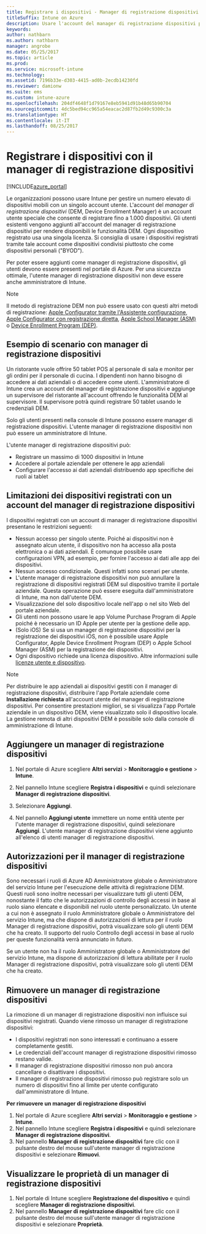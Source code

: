 ```yaml
---
title: Registrare i dispositivi - Manager di registrazione dispositivi
titleSuffix: Intune on Azure
description: Usare l'account del manager di registrazione dispositivi per registrare i dispositivi in Intune. "
keywords: 
author: nathbarn
ms.author: nathbarn
manager: angrobe
ms.date: 05/25/2017
ms.topic: article
ms.prod: 
ms.service: microsoft-intune
ms.technology: 
ms.assetid: 7196b33e-d303-4415-ad0b-2ecdb14230fd
ms.reviewer: damionw
ms.suite: ems
ms.custom: intune-azure
ms.openlocfilehash: 204df4648f1d79167e8eb5941d91b48d65b90704
ms.sourcegitcommit: 4dc5bed94cc965a54eacac2d87fb2d49c9300c3a
ms.translationtype: HT
ms.contentlocale: it-IT
ms.lasthandoff: 08/25/2017
---
```

# <a name="enroll-devices-using-device-enrollment-manager"></a>Registrare i dispositivi con il manager di registrazione dispositivi

[!INCLUDE[azure_portal](./includes/azure_portal.md)]

Le organizzazioni possono usare Intune per gestire un numero elevato di dispositivi mobili con un singolo account utente. L'account del *manager di registrazione dispositivi* (DEM, Device Enrollment Manager) è un account utente speciale che consente di registrare fino a 1.000 dispositivi. Gli utenti esistenti vengono aggiunti all'account del manager di registrazione dispositivi per rendere disponibili le funzionalità DEM. Ogni dispositivo registrato usa una singola licenza. Si consiglia di usare i dispositivi registrati tramite tale account come dispositivi condivisi piuttosto che come dispositivi personali ("BYOD").  

Per poter essere aggiunti come manager di registrazione dispositivi, gli utenti devono essere presenti nel portale di Azure. Per una sicurezza ottimale, l'utente manager di registrazione dispositivi non deve essere anche amministratore di Intune.

>[!NOTE]
>Il metodo di registrazione DEM non può essere usato con questi altri metodi di registrazione: [Apple Configurator tramite l'Assistente configurazione](apple-configurator-setup-assistant-enroll-ios.md), [Apple Configurator con registrazione diretta](apple-configurator-direct-enroll-ios.md), [Apple School Manager (ASM)](apple-school-manager-set-up-ios.md) o [Device Enrollment Program (DEP)](device-enrollment-program-enroll-ios.md).

## <a name="example-of-a-device-enrollment-manager-scenario"></a>Esempio di scenario con manager di registrazione dispositivi

Un ristorante vuole offrire 50 tablet POS al personale di sala e monitor per gli ordini per il personale di cucina. I dipendenti non hanno bisogno di accedere ai dati aziendali o di accedere come utenti. L'amministratore di Intune crea un account del manager di registrazione dispositivi e aggiunge un supervisore del ristorante all'account offrendo le funzionalità DEM al supervisore. Il supervisore potrà quindi registrare 50 tablet usando le credenziali DEM.

Solo gli utenti presenti nella console di Intune possono essere manager di registrazione dispositivi. L'utente manager di registrazione dispositivi non può essere un amministratore di Intune.

L'utente manager di registrazione dispositivi può:

-   Registrare un massimo di 1000 dispositivi in Intune
-   Accedere al portale aziendale per ottenere le app aziendali
-   Configurare l'accesso ai dati aziendali distribuendo app specifiche dei ruoli ai tablet

## <a name="limitations-of-devices-that-are-enrolled-with-a-dem-account"></a>Limitazioni dei dispositivi registrati con un account del manager di registrazione dispositivi

I dispositivi registrati con un account di manager di registrazione dispositivi presentano le restrizioni seguenti:

  - Nessun accesso per singolo utente. Poiché ai dispositivi non è assegnato alcun utente, il dispositivo non ha accesso alla posta elettronica o ai dati aziendali. È comunque possibile usare configurazioni VPN, ad esempio, per fornire l'accesso ai dati alle app dei dispositivi.
  - Nessun accesso condizionale. Questi infatti sono scenari per utente.
  - L'utente manager di registrazione dispositivi non può annullare la registrazione di dispositivi registrati DEM sul dispositivo tramite il portale aziendale. Questa operazione può essere eseguita dall'amministratore di Intune, ma non dall'utente DEM.
  - Visualizzazione del solo dispositivo locale nell'app o nel sito Web del portale aziendale.
  - Gli utenti non possono usare le app Volume Purchase Program di Apple poiché è necessario un ID Apple per utente per la gestione delle app.
  - (Solo iOS) Se si usa un manager di registrazione dispositivi per la registrazione dei dispositivi iOS, non è possibile usare Apple Configurator, Apple Device Enrollment Program (DEP) o Apple School Manager (ASM) per la registrazione dei dispositivi.
  - Ogni dispositivo richiede una licenza dispositivo. Altre informazioni sulle [licenze utente e dispositivo](licenses-assign.md#how-user-and-device-licenses-affect-access-to-services).


> [!NOTE]
> Per distribuire le app aziendali ai dispositivi gestiti con il manager di registrazione dispositivi, distribuire l'app Portale aziendale come **Installazione richiesta** all'account utente del manager di registrazione dispositivi.
> Per consentire prestazioni migliori, se si visualizza l'app Portale aziendale in un dispositivo DEM, viene visualizzato solo il dispositivo locale. La gestione remota di altri dispositivi DEM è possibile solo dalla console di amministrazione di Intune.


## <a name="add-a-device-enrollment-manager"></a>Aggiungere un manager di registrazione dispositivi

1.  Nel portale di Azure scegliere **Altri servizi** > **Monitoraggio e gestione** > **Intune**.

2.  Nel pannello Intune scegliere **Registra i dispositivi** e quindi selezionare **Manager di registrazione dispositivi**.

3.  Selezionare **Aggiungi**.

4.  Nel pannello **Aggiungi utente** immettere un nome entità utente per l'utente manager di registrazione dispositivi, quindi selezionare **Aggiungi**. L'utente manager di registrazione dispositivi viene aggiunto all'elenco di utenti manager di registrazione dispositivi.

## <a name="permissions-for-dem"></a>Autorizzazioni per il manager di registrazione dispositivi

Sono necessari i ruoli di Azure AD Amministratore globale o Amministratore del servizio Intune per l'esecuzione delle attività di registrazione DEM. Questi ruoli sono inoltre necessari per visualizzare tutti gli utenti DEM, nonostante il fatto che le autorizzazioni di controllo degli accessi in base al ruolo siano elencate e disponibili nel ruolo utente personalizzato. Un utente a cui non è assegnato il ruolo Amministratore globale o Amministratore del servizio Intune, ma che dispone di autorizzazioni di lettura per il ruolo Manager di registrazione dispositivi, potrà visualizzare solo gli utenti DEM che ha creato. Il supporto del ruolo Controllo degli accessi in base al ruolo per queste funzionalità verrà annunciato in futuro.

Se un utente non ha il ruolo Amministratore globale o Amministratore del servizio Intune, ma dispone di autorizzazioni di lettura abilitate per il ruolo Manager di registrazione dispositivi, potrà visualizzare solo gli utenti DEM che ha creato.

## <a name="remove-a-device-enrollment-manager"></a>Rimuovere un manager di registrazione dispositivi

La rimozione di un manager di registrazione dispositivi non influisce sui dispositivi registrati. Quando viene rimosso un manager di registrazione dispositivi:

-   I dispositivi registrati non sono interessati e continuano a essere completamente gestiti.
-   Le credenziali dell'account manager di registrazione dispositivi rimosso restano valide.
-   Il manager di registrazione dispositivi rimosso non può ancora cancellare o disattivare i dispositivi.
-   Il manager di registrazione dispositivi rimosso può registrare solo un numero di dispositivi fino al limite per utente configurato dall'amministratore di Intune.

**Per rimuovere un manager di registrazione dispositivi**

1. Nel portale di Azure scegliere **Altri servizi** > **Monitoraggio e gestione** > **Intune**.
2. Nel pannello Intune scegliere **Registra i dispositivi** e quindi selezionare **Manager di registrazione dispositivi**.
3. Nel pannello **Manager di registrazione dispositivi** fare clic con il pulsante destro del mouse sull'utente manager di registrazione dispositivi e selezionare **Rimuovi**.

## <a name="view-the-properties-of-a-device-enrollment-manager"></a>Visualizzare le proprietà di un manager di registrazione dispositivi

1. Nel portale di Intune scegliere **Registrazione del dispositivo** e quindi scegliere **Manager di registrazione dispositivi**.
2. Nel pannello **Manager di registrazione dispositivi** fare clic con il pulsante destro del mouse sull'utente manager di registrazione dispositivi e selezionare **Proprietà**.
